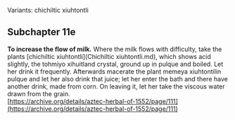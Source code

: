 Variants: chichiltic xiuhtontli  

## Subchapter 11e  
**To increase the flow of milk.** Where the milk flows with difficulty, take the plants [chichiltic xiuhtontli](Chichiltic xiuhtontli.md), which shows acid slightly, the tohmiyo xihuitland crystal, ground up in pulque and boiled. Let her drink it frequently. Afterwards macerate the plant memeya xiuhtontilin pulque and let her also drink that juice; let her enter the bath and there have another drink, made from corn. On leaving it, let her take the viscous water drawn from the grain.  
[https://archive.org/details/aztec-herbal-of-1552/page/111](https://archive.org/details/aztec-herbal-of-1552/page/111)  

